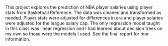 This project explores the prediction of NBA player salaries using player stats from Basketball Reference. The data was cleaned and transformed as needed. Player stats were adjusted for differences in era and player salaries were adjusted for the league salary cap. The only regression model taught in this class was linear regression and I had learned about decision trees on my own so those were the models I used. See the final report for mor information.
